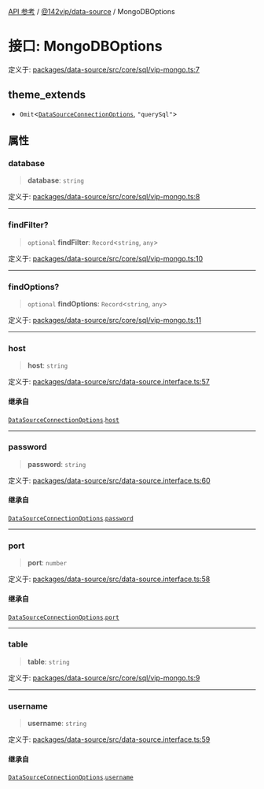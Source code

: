 [API 参考](../../../index.md) / [@142vip/data-source](../index.md) / MongoDBOptions

# 接口: MongoDBOptions

定义于: [packages/data-source/src/core/sql/vip-mongo.ts:7](https://github.com/142vip/core-x/blob/724c9f80a9f43d7639fb0f15c0381f9ca258849b/packages/data-source/src/core/sql/vip-mongo.ts#L7)

## theme_extends

- `Omit`\<[`DataSourceConnectionOptions`](DataSourceConnectionOptions.md), `"querySql"`\>

## 属性

### database

> **database**: `string`

定义于: [packages/data-source/src/core/sql/vip-mongo.ts:8](https://github.com/142vip/core-x/blob/724c9f80a9f43d7639fb0f15c0381f9ca258849b/packages/data-source/src/core/sql/vip-mongo.ts#L8)

***

### findFilter?

> `optional` **findFilter**: `Record`\<`string`, `any`\>

定义于: [packages/data-source/src/core/sql/vip-mongo.ts:10](https://github.com/142vip/core-x/blob/724c9f80a9f43d7639fb0f15c0381f9ca258849b/packages/data-source/src/core/sql/vip-mongo.ts#L10)

***

### findOptions?

> `optional` **findOptions**: `Record`\<`string`, `any`\>

定义于: [packages/data-source/src/core/sql/vip-mongo.ts:11](https://github.com/142vip/core-x/blob/724c9f80a9f43d7639fb0f15c0381f9ca258849b/packages/data-source/src/core/sql/vip-mongo.ts#L11)

***

### host

> **host**: `string`

定义于: [packages/data-source/src/data-source.interface.ts:57](https://github.com/142vip/core-x/blob/724c9f80a9f43d7639fb0f15c0381f9ca258849b/packages/data-source/src/data-source.interface.ts#L57)

#### 继承自

[`DataSourceConnectionOptions`](DataSourceConnectionOptions.md).[`host`](DataSourceConnectionOptions.md#host)

***

### password

> **password**: `string`

定义于: [packages/data-source/src/data-source.interface.ts:60](https://github.com/142vip/core-x/blob/724c9f80a9f43d7639fb0f15c0381f9ca258849b/packages/data-source/src/data-source.interface.ts#L60)

#### 继承自

[`DataSourceConnectionOptions`](DataSourceConnectionOptions.md).[`password`](DataSourceConnectionOptions.md#password)

***

### port

> **port**: `number`

定义于: [packages/data-source/src/data-source.interface.ts:58](https://github.com/142vip/core-x/blob/724c9f80a9f43d7639fb0f15c0381f9ca258849b/packages/data-source/src/data-source.interface.ts#L58)

#### 继承自

[`DataSourceConnectionOptions`](DataSourceConnectionOptions.md).[`port`](DataSourceConnectionOptions.md#port)

***

### table

> **table**: `string`

定义于: [packages/data-source/src/core/sql/vip-mongo.ts:9](https://github.com/142vip/core-x/blob/724c9f80a9f43d7639fb0f15c0381f9ca258849b/packages/data-source/src/core/sql/vip-mongo.ts#L9)

***

### username

> **username**: `string`

定义于: [packages/data-source/src/data-source.interface.ts:59](https://github.com/142vip/core-x/blob/724c9f80a9f43d7639fb0f15c0381f9ca258849b/packages/data-source/src/data-source.interface.ts#L59)

#### 继承自

[`DataSourceConnectionOptions`](DataSourceConnectionOptions.md).[`username`](DataSourceConnectionOptions.md#username)
